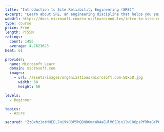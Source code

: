 ```yaml
---
title: "Introduction to Site Reliability Engineering (SRE)"
excerpt: "Learn about SRE, an engineering discipline that helps you sustainably achieve the appropriate level of reliability in your systems, services, and products."
webUrl: https://docs.microsoft.com/en-us/learn/modules/intro-to-site-reliability-engineering/
type: course
price: Free
length: PT55M
ratings:
  count: 1456
  average: 4.7623625
heat: 61

provider:
  name: Microsoft Learn
  domain: microsoft.com
  images:
    - url: /assets/images/organizations/microsoft.com-50x50.jpg
      width: 50
      height: 50

levels:
  - Beginner

topics:
  - Azure

secured: "Zz0xhz1otMHEBL7ui9x08P5MQBNDOmcWR4aEUlM6ZOjx1lwC86psPfRhaGYPKJhhagLs7+H3V9fSPbPFfQReZyuBvMfmqROwmgL8AolfQEIvomOLpgarWXboSyG5yHZFRLYe7mQ8YqbFuwmTF6tzzXIifDSh0uJbNxGDiYk5sCI42S3rAsZNTWSx6hZQlVB1sID8Q8uhEB00Ti0yfQYxOEo8SzkwshmhGzA+i4MKV7yU5MPYKms+9CmW0xqc+kK2Sxlkoa4Cl/qw/HftD7ugRqL4cDpT9KTXOg8rsdn9NyAipru/xq+JPGi47I9h1tt0mmd8ygHZ6or+JRdEzasKTuyVsiG86tR8Mi0GhhrvFtA4WWnt+JIzXf0BA9MLrjMLNHbLmv4Fxgdl0Ym16D2DpuCQIUIkv0uiWO369svytN0=;fq65BxJgvfwx1D31HFkXIQ=="
---
```


